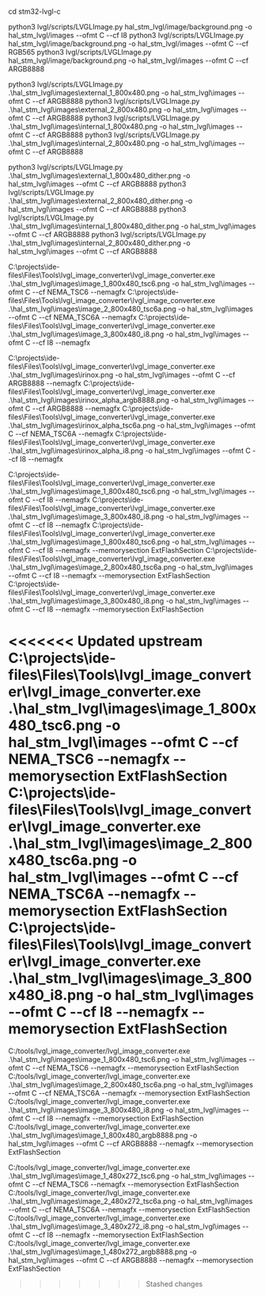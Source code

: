 cd stm32-lvgl-c

python3 lvgl/scripts/LVGLImage.py hal_stm_lvgl/image/background.png -o hal_stm_lvgl/images --ofmt C --cf I8
python3 lvgl/scripts/LVGLImage.py hal_stm_lvgl/image/background.png -o hal_stm_lvgl/images --ofmt C --cf RGB565
python3 lvgl/scripts/LVGLImage.py hal_stm_lvgl/image/background.png -o hal_stm_lvgl/images --ofmt C --cf ARGB8888

python3 lvgl/scripts/LVGLImage.py .\hal_stm_lvgl\images\external_1_800x480.png -o hal_stm_lvgl\images --ofmt C --cf ARGB8888
python3 lvgl/scripts/LVGLImage.py .\hal_stm_lvgl\images\external_2_800x480.png -o hal_stm_lvgl\images --ofmt C --cf ARGB8888
python3 lvgl/scripts/LVGLImage.py .\hal_stm_lvgl\images\internal_1_800x480.png -o hal_stm_lvgl\images --ofmt C --cf ARGB8888
python3 lvgl/scripts/LVGLImage.py .\hal_stm_lvgl\images\internal_2_800x480.png -o hal_stm_lvgl\images --ofmt C --cf ARGB8888

python3 lvgl/scripts/LVGLImage.py .\hal_stm_lvgl\images\external_1_800x480_dither.png -o hal_stm_lvgl\images --ofmt C --cf ARGB8888
python3 lvgl/scripts/LVGLImage.py .\hal_stm_lvgl\images\external_2_800x480_dither.png -o hal_stm_lvgl\images --ofmt C --cf ARGB8888
python3 lvgl/scripts/LVGLImage.py .\hal_stm_lvgl\images\internal_1_800x480_dither.png -o hal_stm_lvgl\images --ofmt C --cf ARGB8888
python3 lvgl/scripts/LVGLImage.py .\hal_stm_lvgl\images\internal_2_800x480_dither.png -o hal_stm_lvgl\images --ofmt C --cf ARGB8888

C:\projects\ide-files\Files\Tools\lvgl_image_converter\lvgl_image_converter.exe .\hal_stm_lvgl\images\image_1_800x480_tsc6.png -o hal_stm_lvgl\images --ofmt C --cf NEMA_TSC6  --nemagfx
C:\projects\ide-files\Files\Tools\lvgl_image_converter\lvgl_image_converter.exe .\hal_stm_lvgl\images\image_2_800x480_tsc6a.png -o hal_stm_lvgl\images --ofmt C --cf NEMA_TSC6A  --nemagfx
C:\projects\ide-files\Files\Tools\lvgl_image_converter\lvgl_image_converter.exe .\hal_stm_lvgl\images\image_3_800x480_i8.png -o hal_stm_lvgl\images --ofmt C --cf I8  --nemagfx

C:\projects\ide-files\Files\Tools\lvgl_image_converter\lvgl_image_converter.exe .\hal_stm_lvgl\images\irinox.png -o hal_stm_lvgl\images --ofmt C --cf ARGB8888 --nemagfx
C:\projects\ide-files\Files\Tools\lvgl_image_converter\lvgl_image_converter.exe .\hal_stm_lvgl\images\irinox_alpha_argb8888.png -o hal_stm_lvgl\images --ofmt C --cf ARGB8888  --nemagfx
C:\projects\ide-files\Files\Tools\lvgl_image_converter\lvgl_image_converter.exe .\hal_stm_lvgl\images\irinox_alpha_tsc6a.png -o hal_stm_lvgl\images --ofmt C --cf NEMA_TSC6A  --nemagfx
C:\projects\ide-files\Files\Tools\lvgl_image_converter\lvgl_image_converter.exe .\hal_stm_lvgl\images\irinox_alpha_i8.png -o hal_stm_lvgl\images --ofmt C --cf I8  --nemagfx

C:\projects\ide-files\Files\Tools\lvgl_image_converter\lvgl_image_converter.exe .\hal_stm_lvgl\images\image_1_800x480_tsc6.png -o hal_stm_lvgl\images --ofmt C --cf I8 --nemagfx
C:\projects\ide-files\Files\Tools\lvgl_image_converter\lvgl_image_converter.exe .\hal_stm_lvgl\images\image_3_800x480_i8.png -o hal_stm_lvgl\images --ofmt C --cf I8 --nemagfx
C:\projects\ide-files\Files\Tools\lvgl_image_converter\lvgl_image_converter.exe .\hal_stm_lvgl\images\image_1_800x480_tsc6.png -o hal_stm_lvgl\images --ofmt C --cf I8 --nemagfx --memorysection ExtFlashSection
C:\projects\ide-files\Files\Tools\lvgl_image_converter\lvgl_image_converter.exe .\hal_stm_lvgl\images\image_2_800x480_tsc6a.png -o hal_stm_lvgl\images --ofmt C --cf I8 --nemagfx --memorysection ExtFlashSection
C:\projects\ide-files\Files\Tools\lvgl_image_converter\lvgl_image_converter.exe .\hal_stm_lvgl\images\image_3_800x480_i8.png -o hal_stm_lvgl\images --ofmt C --cf I8 --nemagfx --memorysection ExtFlashSection

<<<<<<< Updated upstream
C:\projects\ide-files\Files\Tools\lvgl_image_converter\lvgl_image_converter.exe .\hal_stm_lvgl\images\image_1_800x480_tsc6.png -o hal_stm_lvgl\images --ofmt C --cf NEMA_TSC6 --nemagfx --memorysection ExtFlashSection
C:\projects\ide-files\Files\Tools\lvgl_image_converter\lvgl_image_converter.exe .\hal_stm_lvgl\images\image_2_800x480_tsc6a.png -o hal_stm_lvgl\images --ofmt C --cf NEMA_TSC6A --nemagfx --memorysection ExtFlashSection
C:\projects\ide-files\Files\Tools\lvgl_image_converter\lvgl_image_converter.exe .\hal_stm_lvgl\images\image_3_800x480_i8.png -o hal_stm_lvgl\images --ofmt C --cf I8 --nemagfx --memorysection ExtFlashSection
=======
C:/tools/lvgl_image_converter/lvgl_image_converter.exe .\hal_stm_lvgl\images\image_1_800x480_tsc6.png -o hal_stm_lvgl\images --ofmt C --cf NEMA_TSC6 --nemagfx --memorysection ExtFlashSection
C:/tools/lvgl_image_converter/lvgl_image_converter.exe .\hal_stm_lvgl\images\image_2_800x480_tsc6a.png -o hal_stm_lvgl\images --ofmt C --cf NEMA_TSC6A --nemagfx --memorysection ExtFlashSection
C:/tools/lvgl_image_converter/lvgl_image_converter.exe .\hal_stm_lvgl\images\image_3_800x480_i8.png -o hal_stm_lvgl\images --ofmt C --cf I8 --nemagfx --memorysection ExtFlashSection
C:/tools/lvgl_image_converter/lvgl_image_converter.exe .\hal_stm_lvgl\images\image_1_800x480_argb8888.png -o hal_stm_lvgl\images --ofmt C --cf ARGB8888 --nemagfx --memorysection ExtFlashSection

C:/tools/lvgl_image_converter/lvgl_image_converter.exe .\hal_stm_lvgl\images\image_1_480x272_tsc6.png -o hal_stm_lvgl\images --ofmt C --cf NEMA_TSC6 --nemagfx --memorysection ExtFlashSection
C:/tools/lvgl_image_converter/lvgl_image_converter.exe .\hal_stm_lvgl\images\image_2_480x272_tsc6a.png -o hal_stm_lvgl\images --ofmt C --cf NEMA_TSC6A --nemagfx --memorysection ExtFlashSection
C:/tools/lvgl_image_converter/lvgl_image_converter.exe .\hal_stm_lvgl\images\image_3_480x272_i8.png -o hal_stm_lvgl\images --ofmt C --cf I8 --nemagfx --memorysection ExtFlashSection
C:/tools/lvgl_image_converter/lvgl_image_converter.exe .\hal_stm_lvgl\images\image_1_480x272_argb8888.png -o hal_stm_lvgl\images --ofmt C --cf ARGB8888 --nemagfx --memorysection ExtFlashSection
>>>>>>> Stashed changes
